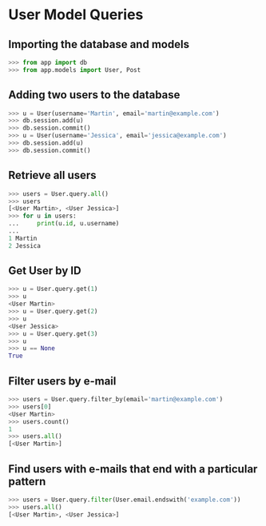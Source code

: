 # User Model Queries

## Importing the database and models

``` python
>>> from app import db
>>> from app.models import User, Post
```

## Adding two users to the database

```python
>>> u = User(username='Martin', email='martin@example.com')
>>> db.session.add(u)
>>> db.session.commit()
>>> u = User(username='Jessica', email='jessica@example.com')
>>> db.session.add(u)
>>> db.session.commit()
```

## Retrieve all users

```python
>>> users = User.query.all()
>>> users
[<User Martin>, <User Jessica>]
>>> for u in users:
...     print(u.id, u.username)
...
1 Martin
2 Jessica

```

## Get User by ID

```python
>>> u = User.query.get(1)
>>> u
<User Martin>
>>> u = User.query.get(2)
>>> u
<User Jessica>
>>> u = User.query.get(3)
>>> u
>>> u == None
True
```

## Filter users by e-mail

```python
>>> users = User.query.filter_by(email='martin@example.com')
>>> users[0]
<User Martin>
>>> users.count()
1
>>> users.all()
[<User Martin>]
```

## Find users with e-mails that end with a particular pattern

```python
>>> users = User.query.filter(User.email.endswith('example.com'))
>>> users.all()
[<User Martin>, <User Jessica>]
```
